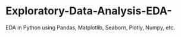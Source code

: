 # Exploratory-Data-Analysis-EDA-
EDA in Python using Pandas, Matplotlib, Seaborn, Plotly, Numpy, etc.
